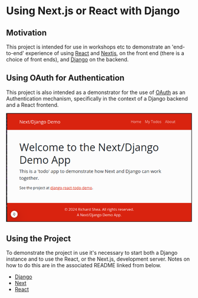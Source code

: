 # Using Next.js or React with Django

## Motivation

This project is intended for use in workshops etc to demonstrate an 'end-to-end' experience of using [React](https://react.dev/) and [Nextjs](https://nextjs.org/docs), on the front end (there is a choice of front ends), and [Django](https://www.djangoproject.com/) on the backend.

## Using OAuth for Authentication

This project is also intended as a demonstrator for the use of [OAuth](https://datatracker.ietf.org/wg/oauth/about/) as an Authentication mechanism, specifically in the context of a Django backend and a React frontend.


![Screenshot of nextjs frontend.](doco_assets/README.md-assets/nextjs-home-splash.png)


## Using the Project

To demonstrate the project in use it's necessary to start both a Django instance and to use the React, or the Next.js, development server. Notes on how to do this are in the associated README linked from below.


- [Django](./README_DJANGO.md)
- [Next](./README_NEXT.md)
- [React](./README_React.md)


